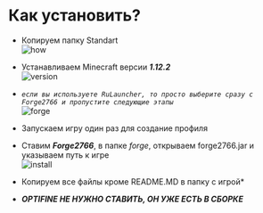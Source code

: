 # Как установить?
* Копируем папку Standart<br>
![how](https://pp.userapi.com/c845220/v845220036/1c91b2/C7yemEbf9OM.jpg)
* Устанавливаем Minecraft версии ***1.12.2***<br>
![version](https://pp.userapi.com/c845220/v845220036/1c91d3/-kfvqes986c.jpg)
* *``если вы используете RuLauncher, то просто выберите сразу с Forge2766 и пропустите следующие этапы``*<br>
![forge](https://pp.userapi.com/c845220/v845220036/1c91da/sYTNBthuHZE.jpg)
* Запускаем игру один раз для создание профиля
* Ставим ***Forge2766***, в папке _forge_, открываем forge2766.jar и указываем путь к игре<br>
![install](https://pp.userapi.com/c845220/v845220036/1c91e1/G8PFaWQHmeI.jpg)
* Копируем все файлы кроме README.MD в папку с игрой*

* ***OPTIFINE НЕ НУЖНО СТАВИТЬ, ОН УЖЕ ЕСТЬ В СБОРКЕ***
